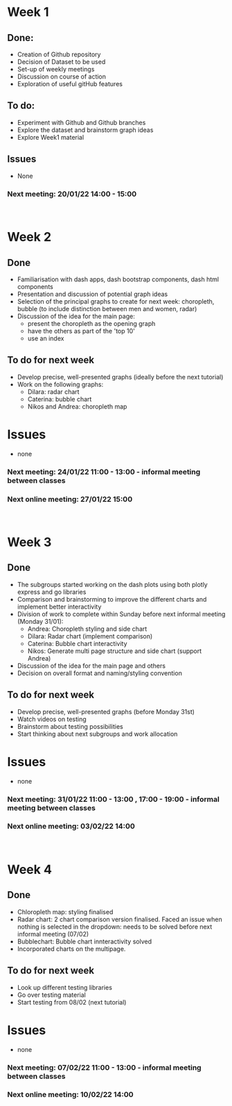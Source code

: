 # Week 1

## Done:
- Creation of Github repository
- Decision of Dataset to be used
- Set-up of weekly meetings
- Discussion on course of action
- Exploration of useful gitHub features

## To do:
- Experiment with Github and Github branches
- Explore the dataset and brainstorm graph ideas
- Explore Week1 material

## Issues
- None

### Next meeting: 20/01/22 14:00 - 15:00
<br>

# Week 2

## Done
- Familiarisation with dash apps, dash bootstrap components, dash html components
- Presentation and discussion of potential graph ideas
- Selection of the principal graphs to create for next week: choropleth, bubble (to include distinction between men and 
women, radar)
- Discussion of the idea for the main page:
  - present the choropleth as the opening graph
  - have the others as part of the 'top 10'
  - use an index

## To do for next week
- Develop precise, well-presented graphs (ideally before the next tutorial)
- Work on the following graphs:
  - Dilara: radar chart
  - Caterina: bubble chart
  - Nikos and Andrea: choropleth map

# Issues 
- none

### Next meeting: 24/01/22 11:00 - 13:00 - informal meeting between classes
### Next online meeting: 27/01/22 15:00
<br>

# Week 3

## Done
- The subgroups started working on the dash plots using both plotly express and go libraries
- Comparison and brainstorming to improve the different charts and implement better interactivity
- Division of work to complete within Sunday before next informal meeting (Monday 31/01):
  - Andrea: Choropleth styling and side chart
  - Dilara: Radar chart (implement comparison)
  - Caterina: Bubble chart interactivity 
  - Nikos: Generate multi page structure and side chart (support Andrea)
- Discussion of the idea for the main page and others
- Decision on overall format and naming/styling convention

## To do for next week
- Develop precise, well-presented graphs (before Monday 31st)
- Watch videos on testing 
- Brainstorm about testing possibilities
- Start thinking about next subgroups and work allocation

# Issues 
- none

### Next meeting: 31/01/22 11:00 - 13:00 , 17:00 - 19:00 - informal meeting between classes
### Next online meeting: 03/02/22 14:00
<br>

# Week 4

## Done
- Chloropleth map: styling finalised
- Radar chart: 2 chart comparison version finalised. Faced an issue when nothing is selected in the dropdown: needs to be solved before next informal meeting (07/02)
- Bubblechart: Bubble chart innteractivity solved
- Incorporated charts on the multipage. 

## To do for next week
- Look up different testing libraries
- Go over testing material 
- Start testing from 08/02 (next tutorial)

# Issues 
- none

### Next meeting: 07/02/22 11:00 - 13:00 - informal meeting between classes
### Next online meeting: 10/02/22 14:00
<br>

